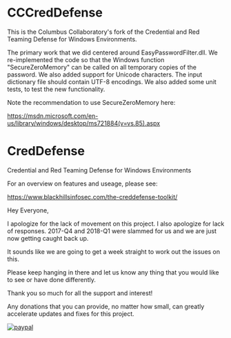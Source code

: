 # CCCredDefense
This is the Columbus Collaboratory's fork of the Credential and Red Teaming Defense for Windows Environments.

The primary work that we did centered around EasyPasswordFilter.dll.  We re-implemented the code so that the Windows function "SecureZeroMemory" can be called on all temporary copies of the password.  We also added support for Unicode characters.  The input dictionary file should contain UTF-8 encodings.  We also added some unit tests, to test the new functionality.

Note the recommendation to use SecureZeroMemory here:

https://msdn.microsoft.com/en-us/library/windows/desktop/ms721884(v=vs.85).aspx


# CredDefense
Credential and Red Teaming Defense for Windows Environments

For an overview on features and useage, please see:

https://www.blackhillsinfosec.com/the-creddefense-toolkit/

Hey Everyone,

I apologize for the lack of movement on this project. I also apologize for lack of responses. 2017-Q4 and 2018-Q1 were slammed for us and we are just now getting caught back up.

It sounds like we are going to get a week straight to work out the issues on this.

Please keep hanging in there and let us know any thing that you would like to see or have done differently.

Thank you so much for all the support and interest!

Any donations that you can provide, no matter how small, can greatly accelerate updates and fixes for this project.

[![paypal](https://www.paypalobjects.com/en_US/i/btn/btn_donateCC_LG.gif)](https://www.paypal.com/cgi-bin/webscr?cmd=_s-xclick&hosted_button_id=WEL8B9HMRR676)
